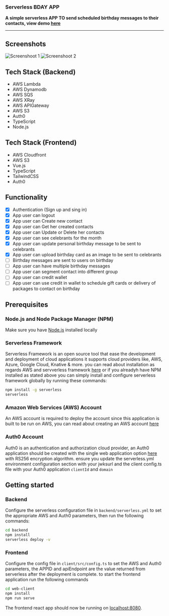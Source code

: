 ### Serverless BDAY APP
**A simple serverless APP TO send scheduled birthday messages to their contacts, view demo [here](https://d3h7u37ism7dxj.cloudfront.net/)**

---
## Screenshots
![Screenshoot 1](http://bday-app-website.s3-website-us-west-2.amazonaws.com/img/bdayapp.878405fe.png)
![Screenshoot 2](http://bday-app-website.s3-website-us-west-2.amazonaws.com/img/bdaycardpage.PNG)

## Tech Stack (Backend)
- AWS Lambda
- AWS Dynamodb
- AWS SQS
- AWS XRay
- AWS APIGateway
- AWS S3
- Auth0
- TypeScript
- Node.js

## Tech Stack (Frontend)
- AWS Cloudfront
- AWS S3
- Vue.js
- TypeScript
- TailwindCSS
- Auth0

## Functionality
- [x] Authentication (Sign up and sing in)
- [x] App user can logout
- [x] App user can Create new contact
- [x] App user can Get her created contacts
- [x] App user can Update or Delete her contacts
- [x] App user can see celebrants for the month
- [x] App user can update personal birthday message to be sent to celebrants
- [x] App user can upload birthday card as an image to be sent to celebrants
- [ ] Birthday messages are sent to users on birthday
- [ ] App user can have multiple birthday messages
- [ ] App user can segment contact into different group
- [ ] App user can credit wallet
- [ ] App user can use credit in wallet to schedule gift cards or delivery of packages to contact on birthday

## Prerequisites

### Node.js and Node Package Manager (NPM)
Make sure you have [Node.js](http://nodejs.org/) installed locally

### Serverless Framework
Serverless Framework is an open source tool that ease the development and deployment of cloud applications it supports cloud providers like, AWS, Azure, Google Cloud, Knative & more. you can read about installation as regards AWS and servverless framework [here](https://www.serverless.com/framework/docs/providers/aws/guide/installation/) or if you alreadyh have NPM installed as stated above you can simply install and configure serverless framework globally by running these commands:

```sh
npm install -g serverless
serverless
```

### Amazon Web Services (AWS) Account
An AWS account is required to deploy the account since this application is built to be run on AWS, you can read about creating an AWS account [here](https://aws.amazon.com/premiumsupport/knowledge-center/create-and-activate-aws-account/)

### Auth0 Account
Auth0 is an authentication and authorization cloud provider, an Auth0 application should be created with the single web application option [here](https://auth0.com/docs/quickstart/spa) with RS256 encryption algorithm. ensure you update the serverless.yml environment configuration section with your jwksurl and the client config.ts file with your Auth0 application `clientId` and `domain`

## Getting started

### Backend

Configure the serverless configuration file in `backend/serverless.yml` to set the appropriate AWS and Auth0 parameters, then run the following commands:

```sh
cd backend
npm install
serverless deploy -v
```

### Frontend
Configure the config file in `client/src/config.ts` to set the AWS and Auth0 parameters, the APPID and apiEndpoint are the value returned from serverless after the deployment is complete. to start the frontend application run the following commands

```sh
cd web-client
npm install
npm run serve
```

The frontend react app should now be running on [localhost:8080](http://localhost:8080/).

